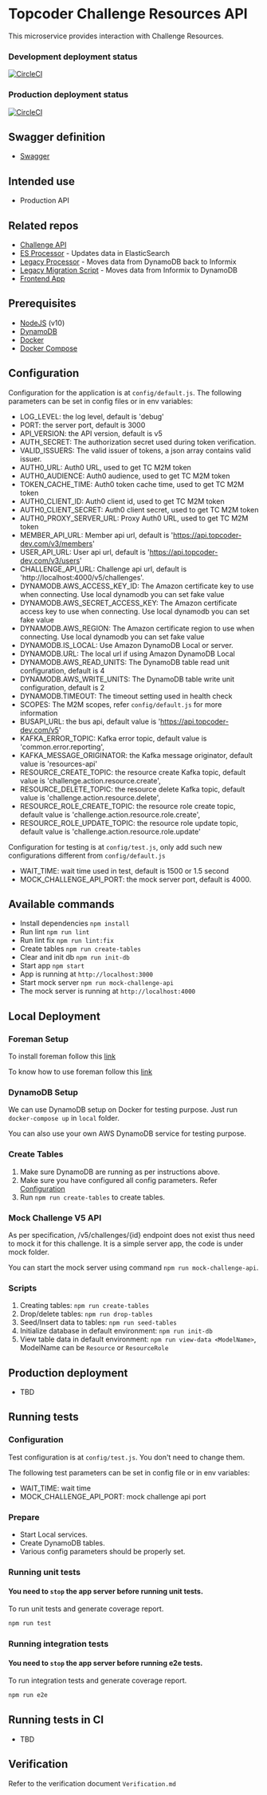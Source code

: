 # Topcoder Challenge Resources API

This microservice provides interaction with Challenge Resources.

### Development deployment status
[![CircleCI](https://circleci.com/gh/topcoder-platform/resources-api/tree/develop.svg?style=svg)](https://circleci.com/gh/topcoder-platform/resources-api/tree/develop)

### Production deployment status
[![CircleCI](https://circleci.com/gh/topcoder-platform/resources-api/tree/master.svg?style=svg)](https://circleci.com/gh/topcoder-platform/resources-api/tree/master)

## Swagger definition
-  [Swagger](https://github.com/topcoder-platform/resources-api/blob/develop/docs/swagger.yaml)

## Intended use
- Production API

## Related repos
-  [Challenge API](https://github.com/topcoder-platform/challenge-api)
-  [ES Processor](https://github.com/topcoder-platform/challenge-processor-es) - Updates data in ElasticSearch
-  [Legacy Processor](https://github.com/topcoder-platform/legacy-challenge-processor) - Moves data from DynamoDB back to Informix
-  [Legacy Migration Script](https://github.com/topcoder-platform/legacy-challenge-migration-script) - Moves data from Informix to DynamoDB
-  [Frontend App](https://github.com/topcoder-platform/challenge-engine-ui)

## Prerequisites
-  [NodeJS](https://nodejs.org/en/) (v10)
-  [DynamoDB](https://aws.amazon.com/dynamodb/)
-  [Docker](https://www.docker.com/)
-  [Docker Compose](https://docs.docker.com/compose/)

## Configuration

Configuration for the application is at `config/default.js`.
The following parameters can be set in config files or in env variables:

- LOG_LEVEL: the log level, default is 'debug'
- PORT: the server port, default is 3000
- API_VERSION: the API version, default is v5
- AUTH_SECRET: The authorization secret used during token verification.
- VALID_ISSUERS: The valid issuer of tokens, a json array contains valid issuer.
- AUTH0_URL: Auth0 URL, used to get TC M2M token
- AUTH0_AUDIENCE: Auth0 audience, used to get TC M2M token
- TOKEN_CACHE_TIME: Auth0 token cache time, used to get TC M2M token
- AUTH0_CLIENT_ID: Auth0 client id, used to get TC M2M token
- AUTH0_CLIENT_SECRET: Auth0 client secret, used to get TC M2M token
- AUTH0_PROXY_SERVER_URL: Proxy Auth0 URL, used to get TC M2M token
- MEMBER_API_URL: Member api url, default is 'https://api.topcoder-dev.com/v3/members'
- USER_API_URL: User api url, default is 'https://api.topcoder-dev.com/v3/users'
- CHALLENGE_API_URL: Challenge api url, default is 'http://localhost:4000/v5/challenges'.
- DYNAMODB.AWS_ACCESS_KEY_ID: The Amazon certificate key to use when connecting. Use local dynamodb you can set fake value
- DYNAMODB.AWS_SECRET_ACCESS_KEY: The Amazon certificate access key to use when connecting. Use local dynamodb you can set fake value
- DYNAMODB.AWS_REGION: The Amazon certificate region to use when connecting. Use local dynamodb you can set fake value
- DYNAMODB.IS_LOCAL: Use Amazon DynamoDB Local or server.
- DYNAMODB.URL: The local url if using Amazon DynamoDB Local
- DYNAMODB.AWS_READ_UNITS: The DynamoDB table read unit configuration, default is 4
- DYNAMODB.AWS_WRITE_UNITS: The DynamoDB table write unit configuration, default is 2
- DYNAMODB.TIMEOUT: The timeout setting used in health check
- SCOPES: The M2M scopes, refer `config/default.js` for more information
- BUSAPI_URL: the bus api, default value is 'https://api.topcoder-dev.com/v5'
- KAFKA_ERROR_TOPIC: Kafka error topic, default value is 'common.error.reporting',
- KAFKA_MESSAGE_ORIGINATOR: the Kafka message originator, default value is 'resources-api'
- RESOURCE_CREATE_TOPIC: the resource create Kafka topic, default value is 'challenge.action.resource.create',
- RESOURCE_DELETE_TOPIC: the resource delete Kafka topic, default value is 'challenge.action.resource.delete',
- RESOURCE_ROLE_CREATE_TOPIC: the resource role create topic, default value is 'challenge.action.resource.role.create',
- RESOURCE_ROLE_UPDATE_TOPIC: the resource role update topic, default value is 'challenge.action.resource.role.update'

Configuration for testing is at `config/test.js`, only add such new configurations different from `config/default.js`
- WAIT_TIME: wait time used in test, default is 1500 or 1.5 second
- MOCK_CHALLENGE_API_PORT: the mock server port, default is 4000.

## Available commands
- Install dependencies `npm install`
- Run lint `npm run lint`
- Run lint fix `npm run lint:fix`
- Create tables `npm run create-tables`
- Clear and init db `npm run init-db`
- Start app `npm start`
- App is running at `http://localhost:3000`
- Start mock server `npm run mock-challenge-api`
- The mock server is running at `http://localhost:4000`

## Local Deployment
### Foreman Setup
To install foreman follow this [link](https://theforeman.org/manuals/1.24/#3.InstallingForeman)

To know how to use foreman follow this [link](https://theforeman.org/manuals/1.24/#2.Quickstart)

  
### DynamoDB Setup

We can use DynamoDB setup on Docker for testing purpose. Just run `docker-compose up` in `local` folder.

You can also use your own AWS DynamoDB service for testing purpose.

### Create Tables

1. Make sure DynamoDB are running as per instructions above.
2. Make sure you have configured all config parameters. Refer [Configuration](#configuration)
3. Run `npm run create-tables` to create tables.

### Mock Challenge V5 API

As per specification, /v5/challenges/{id} endpoint does not exist thus need to mock it for this challenge. It is a simple server app, the code is under mock folder.

You can start the mock server using command `npm run mock-challenge-api`.

### Scripts
1. Creating tables: `npm run create-tables`
2. Drop/delete tables: `npm run drop-tables`
3. Seed/Insert data to tables: `npm run seed-tables`
4. Initialize database in default environment: `npm run init-db`
5. View table data in default environment: `npm run view-data <ModelName>`, ModelName can be `Resource` or `ResourceRole`

  

## Production deployment

- TBD

## Running tests

### Configuration
Test configuration is at `config/test.js`. You don't need to change them.

The following test parameters can be set in config file or in env variables:

- WAIT_TIME: wait time
- MOCK_CHALLENGE_API_PORT: mock challenge api port

  

### Prepare

- Start Local services.
- Create DynamoDB tables.
- Various config parameters should be properly set.

### Running unit tests

#### You need to `stop` the app server before running unit tests.

To run unit tests and generate coverage report.

```bash
npm run test
```

### Running integration tests

#### You need to `stop` the app server before running e2e tests.

To run integration tests and generate coverage report.

```bash
npm run e2e
```

## Running tests in CI
- TBD

## Verification

Refer to the verification document `Verification.md`